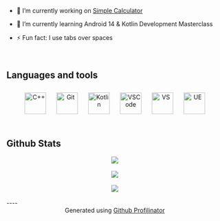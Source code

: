 - 🔭 I’m currently working on [Simple Calculator](https://github.com/RavenGoku/My_Calc)  
  

- 🌱 I’m currently learning Android 14 & Kotlin Development Masterclass  
  

- ⚡ Fun fact: I use tabs over spaces  
  

<br/>  


## Languages and tools  
<div align="center">  
<a href="https://www.cplusplus.com/" target="_blank"><img style="margin: 10px" src="https://profilinator.rishav.dev/skills-assets/cplusplus-original.svg" alt="C++" height="50" /></a>  
<a href="https://github.com/" target="_blank"><img style="margin: 10px" src="https://profilinator.rishav.dev/skills-assets/git-scm-icon.svg" alt="Git" height="50" /></a> 
<a href="https://kotlinlang.org/" target="_blank"><img style="margin: 10px" src="https://upload.wikimedia.org/wikipedia/commons/0/06/Kotlin_Icon.svg" alt="Kotlin" height="50" /></a>
<a href="https://code.visualstudio.com" target="_blank"><img style="margin: 10px" src="https://upload.wikimedia.org/wikipedia/commons/9/9a/Visual_Studio_Code_1.35_icon.svg" alt="VSCode" height="50" /></a>
<a href="https://visualstudio.microsoft.com" target="_blank"><img style="margin: 10px" src="https://upload.wikimedia.org/wikipedia/commons/2/2c/Visual_Studio_Icon_2022.svg" alt="VS" height="50" /></a>
<a href="https://www.unrealengine.com/en-US" target="_blank"><img style="margin: 10px" src="https://upload.wikimedia.org/wikipedia/commons/d/da/Unreal_Engine_Logo.svg" alt="UE" height="50" /></a>
</div>  

<br/>  


## Github Stats  
<div align="center"><img src="https://github-readme-stats.vercel.app/api?username=RavenGoku&show_icons=true&count_private=true&hide_border=true" align="center" /></div>  

<br/>  

<div align="center"><img src="https://spotify-github-profile.vercel.app/api/view?uid=1177910032&cover_image=true&theme=default&show_offline=false&background_color=121212&interchange=false" /></div>  

<br/>  

<div align="center">
<img src="https://komarev.com/ghpvc/?username=RavenGoku&&style=flat-square" align="center" />
</div>  

<br />
----
<div align="center">Generated using <a href="https://profilinator.rishav.dev/" target="_blank">Github Profilinator</a></div>
